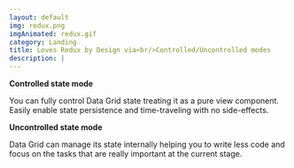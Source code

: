 ```yaml
---
layout: default
img: redux.png
imgAnimated: redux.gif
category: Landing
title: Loves Redux by Design via<br/>Controlled/Uncontrolled modes
description: |
---
```


**Controlled state mode**

You can fully control Data Grid state treating it as a pure view component. Easily enable state persistence and time-traveling with no side-effects.

**Uncontrolled state mode**

Data Grid can manage its state internally helping you to write less code and focus on the tasks that are really important at the current stage.
